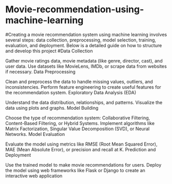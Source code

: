 # Movie-recommendation-using-machine-learning
#Creating a movie recommendation system using machine learning involves several steps: data collection, preprocessing, model selection, training, evaluation, and deployment. Below is a detailed guide on how to structure and develop this project
#Data Collection

Gather movie ratings data, movie metadata (like genre, director, cast), and user data.
Use datasets like MovieLens, IMDb, or scrape data from websites if necessary.
Data Preprocessing

Clean and preprocess the data to handle missing values, outliers, and inconsistencies.
Perform feature engineering to create useful features for the recommendation system.
Exploratory Data Analysis (EDA)

Understand the data distribution, relationships, and patterns.
Visualize the data using plots and graphs.
Model Building

Choose the type of recommendation system: Collaborative Filtering, Content-Based Filtering, or Hybrid Systems.
Implement algorithms like Matrix Factorization, Singular Value Decomposition (SVD), or Neural Networks.
Model Evaluation

Evaluate the model using metrics like RMSE (Root Mean Squared Error), MAE (Mean Absolute Error), or precision and recall at K.
Prediction and Deployment

Use the trained model to make movie recommendations for users.
Deploy the model using web frameworks like Flask or Django to create an interactive web application
